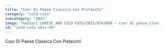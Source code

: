 ```yaml
---
title: "Cuor Di Paese Classica Con Pistacchi"
category: "cold-cuts"
subcategory: "IBIS"
image: "media/1 CHEESE AND COLD CUTS/IBIS/0343000 - cuor di paese_classica con pistacchi.jpg"
id: "cold-cuts-ibis-49"
---
```


Cuor Di Paese Classica Con Pistacchi
